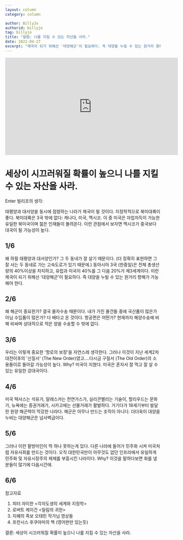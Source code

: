 ```yaml
---
layout: column
category: column

author: BillyJo
authorid: billyjo
tag: billyjo
title: "칼럼: 나를 지킬 수 있는 자산을 사라."
date: 2022-04-27
excerpt: "제국이 되기 위해선 '대양해군'이 필요하다. 즉 대양을 누빌 수 있는 원거리 항해가 가능해야 한다."
---
```


<div class="video">
	<iframe width="560" height="315" src="https://www.youtube.com/embed/1zRMbRLGogg" title="YouTube video player" frameborder="0" allow="accelerometer; autoplay; clipboard-write; encrypted-media; gyroscope; picture-in-picture" allowfullscreen></iframe>
</div>

# 세상이 시끄러워질 확률이 높으니 나를 지킬 수 있는 자산을 사라.

Enter 빌리조의 생각:


태평양과 대서양을 동시에 점령하는 나라가 제국이 될 것이다.
지정학적으로 북미대륙이 좋다. 북미대륙은 3국 밖에 없다: 캐나다, 미국, 멕시코.
이 중 미국은 자업자득이 가능한 유일한 북미국이며 젊은 인재들이 몰려온다. 이런 관점에서 보자면 멕시코가 중국보다 대국이 될 가능성이 높다.


## 1/6
왜 하필 태평양과 대서양인가? 그 두 동네가 잘 살기 때문이다. (더 정확히 표현하면 그 잘 사는 두 동네로 가는 고속도로가 있기 때문에.)
동아시아 3국 (한중일)은 전체 총생산량의 40%이상을 차지하고, 유럽과 미국이 40%를 그 다음 20%가 제3세계이다.
이런 제국이 되기 위해선 '대양해군'이 필요하다. 즉 대양을 누빌 수 있는 원거리 항해가 가능해야 한다.


## 2/6
왜 해군이 중요한가? 결국 물자수송 때문이다.
내가 가진 물건들 중에 국산품이 많은가 아님 수입품이 많은가? 다 배타고 온 것이다. 항공편은 어떤가?
현재까지 해양수송에 비해 비싸며 상대적으로 적은 양을 수송할 수 밖에 없다.

## 3/6
우리는 이렇게 중요한 '항로의 보장'을 자연스레 생각한다.
그러나 이것이 지난 세계2차대전이후의 '신질서' (The New Order)였고….다시금 구질서 (The Old Order)의 소용돌이로 돌아갈 가능성이 높다.
Why? 미국이 지쳤다. 미국은 혼자서 잘 먹고 잘 살 수있는 유일한 강대국이다.

## 4/6
미국 텍사스는 석유가, 알래스카는 천연가스가, 실리콘밸리는 기술이, 할리우드는 문화가, 뉴욕에는 증권거래가, 시카고에는 선물거래가 활발하다.
거기다가 18세기부터 발달한 원양 해군력이 막강한 나라다. 해군은 아무나 만드는 조직이 아니다. 더더욱이 대양을 누비는 대양해군은 넘사벽급이다.

## 5/6
그러나 이런 팔방미인이 딱 하나 못하는게 있다. 다른 나라에 들어가 민주화 시켜 미국처럼 자유사회를 만드는 것이다.
오직 대한민국만이 아무것도 없던 인프라에서 유일하게 민주화 및 자유시장주의 체제를 부흥시킨 나라이다.
Why? 이것을 말하다보면 화를 낼 분들이 많기에 다음시간에.

## 6/6
참고자료

1. 피터 자이한 <각자도생의 세계와 지정학>
2. 로버트 케이건 <밀림의 귀한>
3. 지혜의 족보 오태민 작가님 영상들
4. 프란시스 후쿠야마의 책 <State-Building> (영어판만 있는듯)

결론: 세상이 시끄러워질 확률이 높으니 나를 지킬 수 있는 자산을 사라.